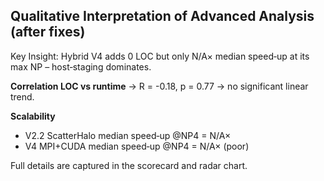 
## Qualitative Interpretation of Advanced Analysis (after fixes)

Key Insight: Hybrid V4 adds 0 LOC but only N/A× median speed‑up at its max NP – host‑staging dominates.

**Correlation LOC vs runtime** → R = -0.18, p = 0.77 → no significant linear trend.

**Scalability**
* V2.2 ScatterHalo median speed‑up @NP4 = N/A×
* V4 MPI+CUDA median speed‑up @NP4 = N/A× (poor)

Full details are captured in the scorecard and radar chart.
